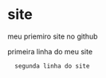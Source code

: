 # site
meu priemiro site no github
  
  
  primeira linha do meu site
      
      
      segunda linha do site
